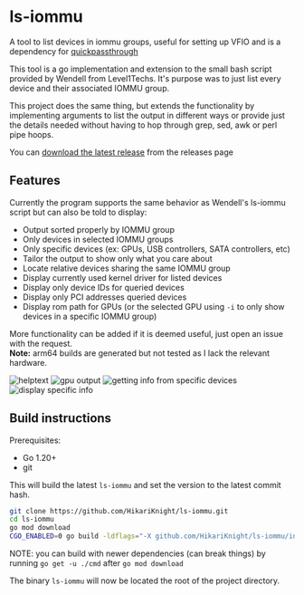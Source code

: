 # ls-iommu
A tool to list devices in iommu groups, useful for setting up VFIO and is a dependency for [quickpassthrough](https://github.com/HikariKnight/quickpassthrough)

This tool is a go implementation and extension to the small bash script provided by Wendell from Level1Techs.
It's purpose was to just list every device and their associated IOMMU group.

This project does the same thing, but extends the functionality by implementing arguments to list the output in different ways or provide just the details needed without having to hop through grep, sed, awk or perl pipe hoops.

You can [download the latest release](https://github.com/HikariKnight/ls-iommu/releases/) from the releases page

## Features
Currently the program supports the same behavior as Wendell's ls-iommu script but can also be told to display:
- Output sorted properly by IOMMU group
- Only devices in selected IOMMU groups
- Only specific devices (ex: GPUs, USB controllers, SATA controllers, etc)
- Tailor the output to show only what you care about
- Locate relative devices sharing the same IOMMU group
- Display currently used kernel driver for listed devices
- Display only device IDs for queried devices
- Display only PCI addresses queried devices
- Display rom path for GPUs (or the selected GPU using `-i` to only show devices in a specific IOMMU group)

More functionality can be added if it is deemed useful, just open an issue with the request.
<br>
**Note:** arm64 builds are generated but not tested as I lack the relevant hardware.

![helptext](https://github.com/HikariKnight/ls-iommu/assets/2557889/4c04e171-5b21-4858-8810-76daa7d15303)
![gpu output](https://github.com/HikariKnight/ls-iommu/assets/2557889/a6ef282b-dc25-493b-8a7c-3f5cd8fcff3f)
![getting info from specific devices](https://github.com/HikariKnight/ls-iommu/assets/2557889/19bf09d6-76e6-47c7-8875-3aa73c327e15)
![display specific info](https://github.com/HikariKnight/ls-iommu/assets/2557889/c0453d50-db09-4d41-8701-59477a567654)


## Build instructions
Prerequisites: 
* Go 1.20+
* git

This will build the latest `ls-iommu` and set the version to the latest commit hash.
```bash
git clone https://github.com/HikariKnight/ls-iommu.git
cd ls-iommu
go mod download
CGO_ENABLED=0 go build -ldflags="-X github.com/HikariKnight/ls-iommu/internal/version.Version=$(git rev-parse --short HEAD)" -o ls-iommu cmd/main.go
```
NOTE: you can build with newer dependencies (can break things) by running `go get -u ./cmd` after `go mod download`

The binary `ls-iommu` will now be located the root of the project directory.
